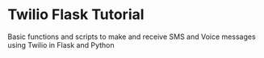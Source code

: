# Twilio Flask Tutorial
Basic functions and scripts to make and receive SMS and Voice messages using Twilio in Flask and Python
